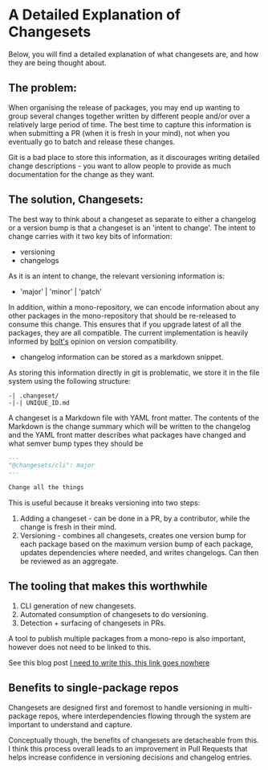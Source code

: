 # A Detailed Explanation of Changesets

Below, you will find a detailed explanation of what changesets are, and how they are being thought about.

## The problem:

When organising the release of packages, you may end up wanting to group several changes together written by different people and/or over a relatively large period of time. The best time to capture this information is when submitting a PR (when it is fresh in your mind), not when you eventually go to batch and release these changes.

Git is a bad place to store this information, as it discourages writing detailed change descriptions - you want to allow people to provide as much documentation for the change as they want.

## The solution, Changesets:

The best way to think about a changeset as separate to either a changelog or a version bump is that a changeset is an 'intent to change'. The intent to change carries with it two key bits of information:

- versioning
- changelogs

As it is an intent to change, the relevant versioning information is:

- 'major' | 'minor' | 'patch'

In addition, within a mono-repository, we can encode information about any other packages in the mono-repository that should be re-released to consume this change. This ensures that if you upgrade latest of all the packages, they are all compatible. The current implementation is heavily informed by [bolt's](https://github.com/boltpkg/bolt) opinion on version compatibility.

- changelog information can be stored as a markdown snippet.

As storing this information directly in git is problematic, we store it in the file system using the following structure:

```
-| .changeset/
-|-| UNIQUE_ID.md
```

A changeset is a Markdown file with YAML front matter. The contents of the Markdown is the change summary which will be written to the changelog and the YAML front matter describes what packages have changed and what semver bump types they should be

```md
---
"@changesets/cli": major
---

Change all the things
```

This is useful because it breaks versioning into two steps:

1. Adding a changeset - can be done in a PR, by a contributor, while the change is fresh in their mind.
2. Versioning - combines all changesets, creates one version bump for each package based on the maximum version bump of each package, updates dependencies where needed, and writes changelogs. Can then be reviewed as an aggregate.

## The tooling that makes this worthwhile

1. CLI generation of new changesets.
2. Automated consumption of changesets to do versioning.
3. Detection + surfacing of changesets in PRs.

A tool to publish multiple packages from a mono-repo is also important, however does not need to be linked to this.

See this blog post [I need to write this, this link goes nowhere]()

## Benefits to single-package repos

Changesets are designed first and foremost to handle versioning in multi-package repos, where interdependencies flowing through the system are important to understand and capture.

Conceptually though, the benefits of changesets are detacheable from this. I think this process overall leads to an improvement in Pull Requests that helps increase confidence in versioning decisions and changelog entries.
